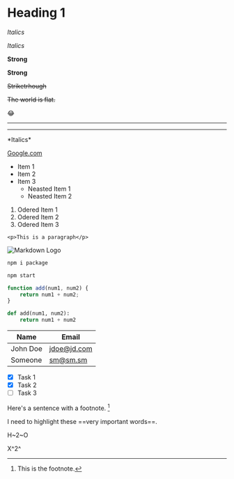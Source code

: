 # Heading 1
*Italics*

_Italics_

**Strong**

__Strong__

~~Striketrhough~~

~~The world is flat.~~
<!--Emoji-->
:joy:
<!--Horizontal Rule-->
---
___
<!--Actual Character-->
\*Italics\*
<!--Links-->
[Google.com](https://www.google.com "Title here")
<!--Lists-->
* Item 1
* Item 2
* Item 3
    * Neasted Item 1
    * Neasted Item 2
1. Odered Item 1
1. Odered Item 2
1. Odered Item 3
<!--Inline code-->
`<p>This is a paragraph</p>`
<!--Images-->
![Markdown Logo](https://markdown-here.com/img/icon256.png)
<!--GitHub Markdow-->
<!--Code Blocks-->
```bash
npm i package

npm start
```
```javascript
function add(num1, num2) {
    return num1 + num2;
}
```
```python
def add(num1, num2):
    return num1 + num2
```
<!--Tables-->
|Name|Email|
|-|-|
|John Doe|jdoe@jd.com|
|Someone|sm@sm.sm|
<!--Task Lists-->
* [x] Task 1
* [x] Task 2
* [ ] Task 3
<!--Footnote-->
Here's a sentence with a footnote. [^1]

[^1]: This is the footnote. 
<!--Highlight text-->
I need to highlight these ==very important words==. 
<!--Subscript-->
H~2~O
<!--Superscript-->
X^2^
